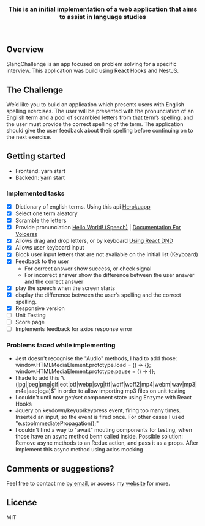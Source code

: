 <h3 align="center">
  This is an initial implementation of a web application that aims to assist in language studies
</h3>

<br>

## Overview

SlangChallenge is an app focused on problem solving for a specific interview. This application was build using React Hooks and NestJS.

## The Challenge

We’d like you to build an application which presents users with English spelling exercises. The user will be presented with the pronunciation of an English term and a pool of scrambled letters from that term’s spelling, and the user must provide the correct spelling of the term. The application should give the user feedback about their spelling before continuing on to the next exercise.

## Getting started

- Frontend: yarn start
- Backedn: yarn start

### Implemented tasks

- [x] Dictionary of english terms. Using this api [Herokuapp](https://random-word-api.herokuapp.com/word?number=10)
- [x] Select one term aleatory
- [x] Scramble the letters
- [x] Provide pronunciation [Hello World! (Speech)](http://api.voicerss.org/?key=49f0551a55144ef79dadaeccf28b3383&hl=en-us&src=Hello,world!) |
      [Documentation For Voicerss](http://www.voicerss.org/api/documentation.aspx)
- [x] Allows drag and drop letters, or by keyboard [Using React DND](https://react-dnd.github.io/react-dnd/about)
- [x] Allows user keyboard input
- [x] Block user input letters that are not avaliable on the initial list (Keyboard)
- [x] Feedback to the user
  - For correct answer show success, or check signal
  - For incorrect answer show the difference between the user answer and the correct answer
- [x] play the speech when the screen starts
- [x] display the difference between the user’s spelling and the correct spelling.
- [x] Responsive version
- [ ] Unit Testing
- [ ] Score page
- [ ] Implements feedback for axios response error

### Problems faced while implementing

- Jest doesn't recognise the "Audio" methods, I had to add those: <br/>
  window.HTMLMediaElement.prototype.load = () => {};<br/>
  window.HTMLMediaElement.prototype.pause = () => {};
- I hade to add this '\\.(jpg|jpeg|png|gif|eot|otf|webp|svg|ttf|woff|woff2|mp4|webm|wav|mp3|m4a|aac|oga)\$' in order to
  allow importing mp3 files on unit testing
- I couldn't until now get/set component state using Enzyme with React Hooks
- Jquery on keydown/keyup/keypress event, firing too many times. Inserted an input, so the event is fired once.
  For other cases I used "e.stopImmediatePropagation();"
- I couldn't find a way to "await" mouting components for testing, when those have an async method benn called inside.
  Possible solution: Remove async methods to an Redux action, and pass it as a props. After implement this async method using axios mocking

## Comments or suggestions?

Feel free to contact me [by email](israelspm@gmail.com), or access my [website](www.israelsaraiva.com) for more.

## License

MIT
